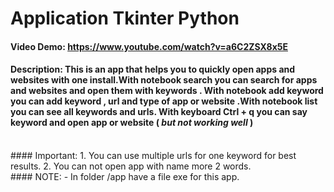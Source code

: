 # Application Tkinter Python
#### Video Demo:  https://www.youtube.com/watch?v=a6C2ZSX8x5E
#### Description: This is an app that helps you to quickly open apps and websites with one install.With notebook search you can search for apps and websites and open them with keywords . With notebook add keyword you can add keyword , url and type of app or website .With notebook list you can see all keywords and urls. With keyboard Ctrl + q you can say keyword and open app or website ( *but not working well* )
<br />
#### Important: 
1. You can use multiple urls for one keyword for best results.
2. You can not open app with name more 2 words.<br />
#### NOTE:
- In folder /app have a file exe for this app.